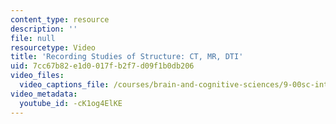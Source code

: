 ```yaml
---
content_type: resource
description: ''
file: null
resourcetype: Video
title: 'Recording Studies of Structure: CT, MR, DTI'
uid: 7cc67b82-e1d0-017f-b2f7-d09f1b0db206
video_files:
  video_captions_file: /courses/brain-and-cognitive-sciences/9-00sc-introduction-to-psychology-fall-2011/brain-ii/recording-studies-of-structure-ct-mr-dti/-cK1og4ElKE.vtt
video_metadata:
  youtube_id: -cK1og4ElKE
---
```

